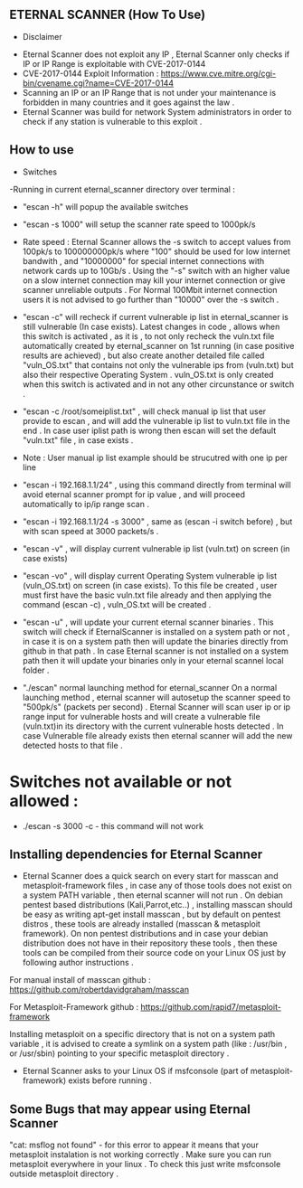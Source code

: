 ## ETERNAL SCANNER (How To Use)

* Disclaimer
- Eternal Scanner does not exploit any IP , Eternal Scanner only checks if IP or IP Range is exploitable with CVE-2017-0144
- CVE-2017-0144 Exploit Information : https://www.cve.mitre.org/cgi-bin/cvename.cgi?name=CVE-2017-0144
- Scanning an IP or an IP Range that is not under your maintenance is forbidden in many countries and it goes against the law .
- Eternal Scanner was build for network System administrators in order to check if any station is vulnerable to this exploit .


## How to use

* Switches

-Running in current eternal_scanner directory over terminal :
- "escan -h"  will popup the available switches
- "escan -s 1000" will setup the scanner rate speed to 1000pk/s 
- Rate speed :
Eternal Scanner allows the -s switch to accept values from 100pk/s to 100000000pk/s where "100" should be used for low internet
bandwith , and "10000000" for special internet connections with network cards up to 10Gb/s .
Using the "-s" switch with an higher value on a slow internet connection may kill your internet connection or give scanner
unreliable outputs .
For Normal 100Mbit internet connection users it is not advised to go further than "10000" over the -s switch .

- "escan -c" will recheck if current vulnerable ip list in eternal_scanner is still vulnerable (In case exists).
Latest changes in code , allows when this switch is activated , as it is , to not only recheck the vuln.txt file automatically
created by eternal_scanner on 1st running (in case positive results are achieved) , but also create another detailed file
called "vuln_OS.txt" that contains not only the vulnerable ips from (vuln.txt) but also their respective Operating System .
vuln_OS.txt is only created when this switch is activated and in not any other circunstance or switch .

- "escan -c /root/someiplist.txt" , will check manual ip list that user provide to escan , and will add the vulnerable ip
list to vuln.txt file in the end .
In case user iplist path is wrong then escan will set the default "vuln.txt" file , in case exists .

* Note : User manual ip list example should be strucutred with one ip per line

- "escan -i 192.168.1.1/24" , using this command directly from terminal will avoid eternal scanner
prompt for ip value , and will proceed automatically to ip/ip range scan .

- "escan -i 192.168.1.1/24 -s 3000" , same as (escan -i switch before) , but with scan speed at 3000 packets/s .

- "escan -v" , will display current vulnerable ip list (vuln.txt) on screen (in case exists)

- "escan -vo" , will display current Operating System vulnerable ip list (vuln_OS.txt) on screen (in case exists).
To this file be created , user must first have the basic vuln.txt file already and then applying the command (escan -c) , vuln_OS.txt will be created .

- "escan -u" , will update your current eternal scanner binaries . This switch will check if EternalScanner is installed
on a system path or not , in case it is on a system path then will update the binaries directly from github in that path .
In case Eternal scanner is not installed on a system path then it will update your binaries only in your eternal scannel local folder .

- "./escan" normal launching method for eternal_scanner
On a normal launching method , eternal scanner will autosetup the scanner speed to "500pk/s" (packets per second) .
Eternal Scanner will scan user ip or ip range input for vulnerable hosts and will create a vulnerable file (vuln.txt)in 
its directory with the current vulnerable hosts detected . In case Vulnerable file already exists then eternal scanner will
add the new detected hosts to that file .


# Switches not available or not allowed :

- ./escan -s 3000 -c   - this command will not work


## Installing dependencies for Eternal Scanner

- Eternal Scanner does a quick search on every start for masscan and metasploit-framework files , in case any of those 
tools does not exist on a system PATH variable , then eternal scanner will not run .
On debian pentest based distributions (Kali,Parrot,etc..) , installing masscan should be easy as writing apt-get install masscan
, but by default on pentest distros , these tools are already installed (masscan & metasploit framework).
On non pentest distributions and in case your debian distribution does not have in their repository these tools , then 
these tools can be compiled from their source code on your Linux OS just by following author instructions .

For manual install of masscan github :
https://github.com/robertdavidgraham/masscan

For Metasploit-Framework github :
https://github.com/rapid7/metasploit-framework

Installing metasploit on a specific directory that is not on a system path variable  , it is advised to create a symlink on
a system path (like : /usr/bin  , or /usr/sbin) pointing to your specific metasploit directory .

- Eternal Scanner asks to your Linux OS if msfconsole (part of metasploit-framework) exists before running .

## Some Bugs that may appear using Eternal Scanner

"cat: msflog not found" - for this error to appear it means that your metasploit instalation is not working correctly .
Make sure you can run metasploit everywhere in your linux . To check this just write msfconsole outside metasploit directory .




